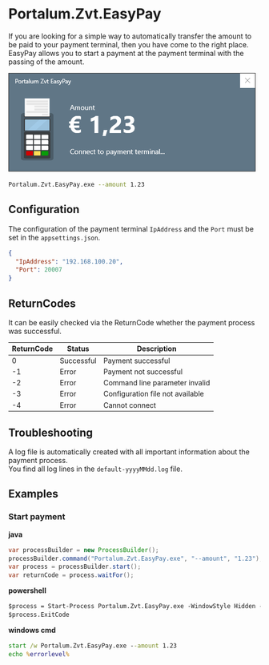 # Portalum.Zvt.EasyPay

If you are looking for a simple way to automatically transfer the amount to be paid to your payment terminal, then you have come to the right place. EasyPay allows you to start a payment at the payment terminal with the passing of the amount.<br>

![Portalum.Zvt.EasyPay](/doc/EasyPay.png)

```bash
Portalum.Zvt.EasyPay.exe --amount 1.23
```

## Configuration

The configuration of the payment terminal `IpAddress` and the `Port` must be set in the `appsettings.json`.
```json
{
  "IpAddress": "192.168.100.20",
  "Port": 20007
}
```

## ReturnCodes
It can be easily checked via the ReturnCode whether the payment process was successful.

ReturnCode | Status | Description | 
--- | --- | --- |
0 | Successful | Payment successful |
-1 | Error | Payment not successful |
-2 | Error | Command line parameter invalid |
-3 | Error | Configuration file not available |
-4 | Error | Cannot connect |

## Troubleshooting
A log file is automatically created with all important information about the payment process.<br>
You find all log lines in the `default-yyyyMMdd.log` file.

## Examples

### Start payment

**java**
```java
var processBuilder = new ProcessBuilder();
processBuilder.command("Portalum.Zvt.EasyPay.exe", "--amount", "1.23");
var process = processBuilder.start();
var returnCode = process.waitFor();
```

**powershell**
```ps
$process = Start-Process Portalum.Zvt.EasyPay.exe -WindowStyle Hidden -ArgumentList "--amount 1.23" -PassThru -Wait
$process.ExitCode
```

**windows cmd**
```cmd
start /w Portalum.Zvt.EasyPay.exe --amount 1.23
echo %errorlevel%
```
